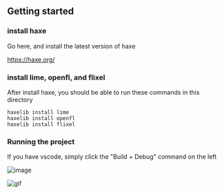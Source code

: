 ## Getting started

### install haxe

Go here, and install the latest version of haxe

https://haxe.org/

### install lime, openfl, and flixel

After install haxe, you should be able to run these commands in this directory

```
haxelib install lime
haxelib install openfl
haxelib install flixel
```

### Running the project

If you have vscode, simply click the "Build + Debug" command on the left

![image](https://user-images.githubusercontent.com/1131494/121776743-8f81a480-cb5c-11eb-978d-2e2b6fe4b22b.png)

![gif](./mine-cart-demo.gif)
